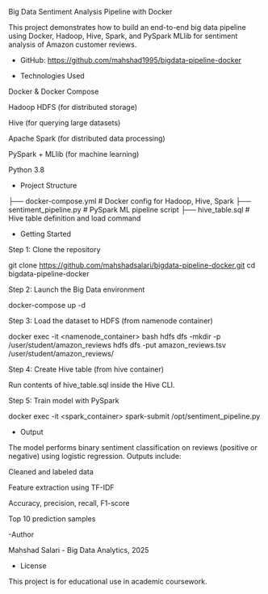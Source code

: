 Big Data Sentiment Analysis Pipeline with Docker

This project demonstrates how to build an end-to-end big data pipeline using Docker, Hadoop, Hive, Spark, and PySpark MLlib for sentiment analysis of Amazon customer reviews.

- GitHub: https://github.com/mahshad1995/bigdata-pipeline-docker

- Technologies Used

Docker & Docker Compose

Hadoop HDFS (for distributed storage)

Hive (for querying large datasets)

Apache Spark (for distributed data processing)

PySpark + MLlib (for machine learning)

Python 3.8

- Project Structure

├── docker-compose.yml         # Docker config for Hadoop, Hive, Spark
├── sentiment_pipeline.py      # PySpark ML pipeline script
├── hive_table.sql             # Hive table definition and load command

- Getting Started

Step 1: Clone the repository

git clone https://github.com/mahshadsalari/bigdata-pipeline-docker.git
cd bigdata-pipeline-docker

Step 2: Launch the Big Data environment

docker-compose up -d

Step 3: Load the dataset to HDFS (from namenode container)

docker exec -it <namenode_container> bash
hdfs dfs -mkdir -p /user/student/amazon_reviews
hdfs dfs -put amazon_reviews.tsv /user/student/amazon_reviews/

Step 4: Create Hive table (from hive container)

Run contents of hive_table.sql inside the Hive CLI.

Step 5: Train model with PySpark

docker exec -it <spark_container> spark-submit /opt/sentiment_pipeline.py

- Output

The model performs binary sentiment classification on reviews (positive or negative) using logistic regression. Outputs include:

Cleaned and labeled data

Feature extraction using TF-IDF

Accuracy, precision, recall, F1-score

Top 10 prediction samples

-Author

Mahshad Salari - Big Data Analytics, 2025

- License

This project is for educational use in academic coursework.

